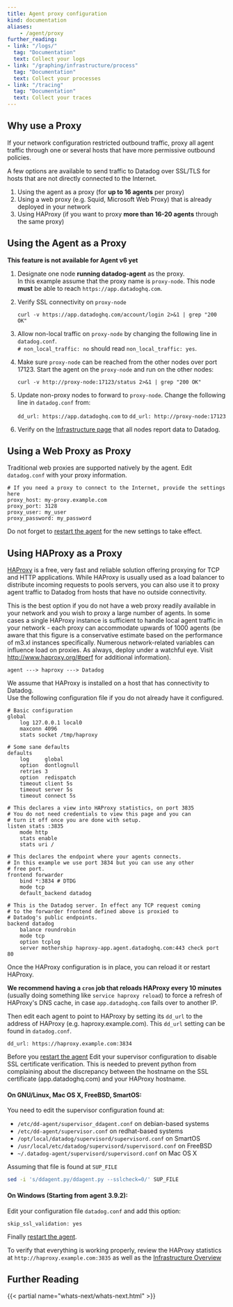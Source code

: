 ```yaml
---
title: Agent proxy configuration
kind: documentation
aliases:
    - /agent/proxy
further_reading:
- link: "/logs/"
  tag: "Documentation"
  text: Collect your logs
- link: "/graphing/infrastructure/process"
  tag: "Documentation"
  text: Collect your processes
- link: "/tracing"
  tag: "Documentation"
  text: Collect your traces
---
```


## Why use a Proxy

If your network configuration restricted outbound traffic, proxy all agent traffic through one or several hosts that have more permissive outbound policies.

A few options are available to send traffic to Datadog over SSL/TLS for
hosts that are not directly connected to the Internet.

1. Using the agent as a proxy (for **up to 16 agents** per proxy)
2. Using a web proxy (e.g. Squid, Microsoft Web Proxy) that is already deployed in your network
3. Using HAProxy (if you want to proxy **more than 16-20 agents** through the
same proxy)

## Using the Agent as a Proxy

**This feature is not available for Agent v6 yet**

1. Designate one node **running datadog-agent** as the proxy.  
    In this example assume that the proxy name is `proxy-node`. This node **must** be able to reach `https://app.datadoghq.com`.

2. Verify SSL connectivity on `proxy-node`  
    ```
    curl -v https://app.datadoghq.com/account/login 2>&1 | grep "200 OK"
    ```

3. Allow non-local traffic on `proxy-node` by changing the following line in `datadog.conf`.  
     `# non_local_traffic: no` should read `non_local_traffic: yes`.

4. Make sure `proxy-node` can be reached from the other nodes over port 17123. Start the agent on the `proxy-node` and run on the other nodes:

    `curl -v http://proxy-node:17123/status 2>&1 | grep "200 OK"`

5. Update non-proxy nodes to forward to `proxy-node`. Change the following line in `datadog.conf` from:

    `dd_url: https://app.datadoghq.com`
to
    `dd_url: http://proxy-node:17123`

6. Verify on the [Infrastructure page](https://app.datadoghq.com/infrastructure#overview) that all nodes report data to Datadog.

## Using a Web Proxy as Proxy

Traditional web proxies are supported natively by the agent. 
Edit `datadog.conf` with your proxy information.

```
# If you need a proxy to connect to the Internet, provide the settings here
proxy_host: my-proxy.example.com
proxy_port: 3128
proxy_user: my_user
proxy_password: my_password
```

Do not forget to [restart the agent](/agent/#start-stop-restart-the-agent) for the new settings to take effect.

## Using HAProxy as a Proxy

[HAProxy](http://haproxy.1wt.eu) is a free, very fast and reliable
solution offering proxying for TCP and HTTP applications. While
HAProxy is usually used as a load balancer to distribute incoming
requests to pools servers, you can also use it to proxy agent traffic
to Datadog from hosts that have no outside connectivity.

This is the best option if you do not have a web proxy readily available
in your network and you wish to proxy a large number of agents. In some cases a single HAProxy instance is sufficient to handle local agent traffic in your network - each proxy can accommodate upwards of 1000 agents (be aware that this figure is a conservative estimate based on the performance of m3.xl instances specifically. Numerous network-related variables can influence load on proxies. As always, deploy under a watchful eye. Visit http://www.haproxy.org/#perf for additional information).

`agent ---> haproxy ---> Datadog`

We assume that HAProxy is installed on a host that has connectivity to Datadog.  
Use the following configuration file if you do not already have it configured.

```
# Basic configuration
global
    log 127.0.0.1 local0
    maxconn 4096
    stats socket /tmp/haproxy

# Some sane defaults
defaults
    log     global
    option  dontlognull
    retries 3
    option  redispatch
    timeout client 5s
    timeout server 5s
    timeout connect 5s

# This declares a view into HAProxy statistics, on port 3835
# You do not need credentials to view this page and you can
# turn it off once you are done with setup.
listen stats :3835
    mode http
    stats enable
    stats uri /

# This declares the endpoint where your agents connects.
# In this example we use port 3834 but you can use any other
# free port.
frontend forwarder
    bind *:3834 # DTDG
    mode tcp
    default_backend datadog

# This is the Datadog server. In effect any TCP request coming
# to the forwarder frontend defined above is proxied to
# Datadog's public endpoints.
backend datadog
    balance roundrobin
    mode tcp
    option tcplog
    server mothership haproxy-app.agent.datadoghq.com:443 check port 80
```

Once the HAProxy configuration is in place, you can reload it or restart HAProxy.

**We recommend having a `cron` job that reloads HAProxy every 10 minutes** (usually doing something like `service haproxy reload`) to force a refresh of HAProxy's DNS cache, in case `app.datadoghq.com` fails over to another IP.

Then edit each agent to point to HAProxy by setting its `dd_url` to the address of HAProxy (e.g. haproxy.example.com). This `dd_url` setting can be found in `datadog.conf`.

`dd_url: https://haproxy.example.com:3834`

Before you [restart the agent](/agent/#start-stop-restart-the-agent) Edit your supervisor configuration to disable SSL certificate verification. This is needed to prevent python from complaining about the discrepancy between the hostname on the SSL certificate (app.datadoghq.com) and your HAProxy hostname.

####  On GNU/Linux, Mac OS X, FreeBSD, SmartOS:
You need to edit the supervisor configuration found at:

* `/etc/dd-agent/supervisor_ddagent.conf` on debian-based systems
* `/etc/dd-agent/supervisor.conf` on redhat-based systems
* `/opt/local/datadog/supervisord/supervisord.conf` on SmartOS
* `/usr/local/etc/datadog/supervisord/supervisord.conf` on FreeBSD
* `~/.datadog-agent/supervisord/supervisord.conf` on Mac OS X

Assuming that file is found at `SUP_FILE`
```bash
sed -i 's/ddagent.py/ddagent.py --sslcheck=0/' SUP_FILE
```

#### On Windows (Starting from agent 3.9.2):

Edit your configuration file `datadog.conf` and add this option:
```
skip_ssl_validation: yes
```

Finally [restart the agent](/agent/#start-stop-restart-the-agent/#windows).

To verify that everything is working properly, review the
HAProxy statistics at `http://haproxy.example.com:3835` as well as
the [Infrastructure Overview](https://app.datadoghq.com/infrastructure)

## Further Reading

{{< partial name="whats-next/whats-next.html" >}}